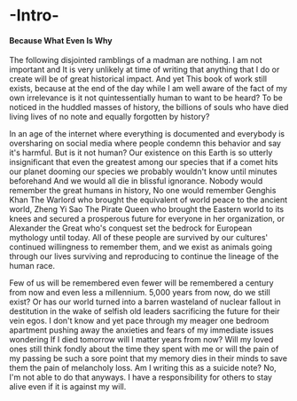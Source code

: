 # -Intro-
#### Because What Even Is Why

The following disjointed ramblings of a madman are nothing. I am not important and It is very unlikely at time of writing that anything that I do or create will be of great historical impact. And yet This book of work still exists, because at the end of the day while I am well aware of the fact of my own irrelevance is it not quintessentially human to want to be heard? To be noticed in the huddled masses of history, the billions of souls who have died living lives of no note and equally forgotten by history? 

In an age of the internet where everything is documented and everybody is oversharing on social media where people condemn this behavior and say it's harmful. But is it not human? Our existence on this Earth is so utterly insignificant that even the greatest among our species that if a comet hits our planet dooming our species we probably wouldn't know until minutes beforehand And we would all die in blissful ignorance. Nobody would remember the great humans in history, No one would remember Genghis Khan The Warlord who brought the equivalent of world peace to the ancient world, Zheng Yi Sao The Pirate Queen who brought the Eastern world to its knees and secured a prosperous future for everyone in her organization, or Alexander the Great who's conquest set the bedrock for European mythology until today. All of these people are survived by our cultures' continued willingness to remember them, and we exist as animals going through our lives surviving and reproducing to continue the lineage of the human race. 

Few of us will be remembered even fewer will be remembered a century from now and even less a millennium. 5,000 years from now, do we still exist? Or has our world turned into a barren wasteland of nuclear fallout in destitution in the wake of selfish old leaders sacrificing the future for their vein egos. I don't know and yet pace through my meager one bedroom apartment pushing away the anxieties and fears of my immediate issues wondering If I died tomorrow will I matter years from now? Will my loved ones still think fondly about the time they spent with me or will the pain of my passing be such a sore point that my memory dies in their minds to save them the pain of melancholy loss. Am I writing this as a suicide note? No, I'm not able to do that anyways. I have a responsibility for others to stay alive even if it is against my will.
